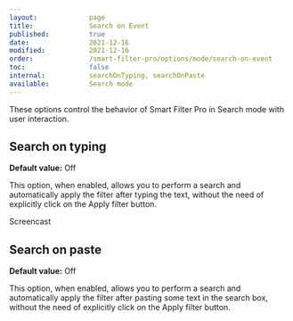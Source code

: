 ```yaml
---
layout:             page
title:              Search on Event
published:          true
date:               2021-12-16
modified:           2021-12-16
order:              /smart-filter-pro/options/mode/search-on-event
toc:                false
internal:           searchOnTyping, searchOnPaste
available:          Search mode
---
```

These options control the behavior of Smart Filter Pro in Search mode with user interaction.

## Search on typing

**Default value:** Off

This option, when enabled, allows you to perform a search and automatically apply the filter after typing the text, without the need of explicitly click on the Apply filter button.

<todo>Screencast</todo>

## Search on paste

**Default value:** Off

This option, when enabled, allows you to perform a search and automatically apply the filter after pasting some text in the search box, without the need of explicitly click on the Apply filter button.